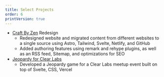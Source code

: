 ```yaml
---
title: Select Projects
order: 6
printVersion: true
---
```


- [Craft By Zen](https://craftbyzen.com/blog/2023-05-02-website-rewrite/) Redesign
  - Redesigned website and migrated content from different websites to a single source using Astro, Tailwind, Svelte, Netlify, and GitHub
  - Added authoring features using remark and rehype plugins, as well as an RSS feed, Sitemap, and optimizations for SEO
- [Jeopardy for Clear Labs](https://craftbyzen.com/project/2020-12-10-jeopardy/)
  - Developed a Jeopardy game for a Clear Labs meetup event built on top of Svelte, CSS, Vercel

